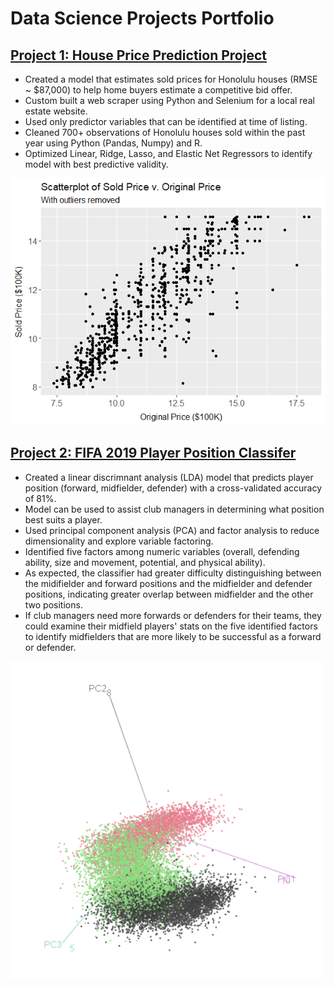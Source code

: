 # Data Science Projects Portfolio

## [Project 1: House Price Prediction Project](https://github.com/chelseako/House_Pricing_Project)
* Created a model that estimates sold prices for Honolulu houses (RMSE ~ $87,000) to help home buyers estimate a competitive bid offer.
* Custom built a web scraper using Python and Selenium for a local real estate website.
* Used only predictor variables that can be identified at time of listing.
* Cleaned 700+ observations of Honolulu houses sold within the past year using Python (Pandas, Numpy) and R.
* Optimized Linear, Ridge, Lasso, and Elastic Net Regressors to identify model with best predictive validity.

![Scatterplot of sold versus original price](/Images/scatter_sold_orig.png)

## [Project 2: FIFA 2019 Player Position Classifer](https://github.com/chelseako/FIFA_2019_Project)
* Created a linear discrimnant analysis (LDA) model that predicts player position (forward, midfielder, defender) with a cross-validated accuracy of 81%.
* Model can be used to assist club managers in determining what position best suits a player.
* Used principal component analysis (PCA) and factor analysis to reduce dimensionality and explore variable factoring.
* Identified five factors among numeric variables (overall, defending ability, size and movement, potential, and physical ability).
* As expected, the classifier had greater difficulty distinguishing between the midifielder and forward positions and the midfielder and defender positions, indicating greater overlap between midfielder and the other two positions.
* If club managers need more forwards or defenders for their teams, they could examine their midfield players' stats on the five identified factors to identify midfielders that are more likely to be successful as a forward or defender.

![3D Principal Component Analysis plot](/Images/3Dplot.png)
